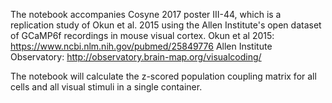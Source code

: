 The notebook accompanies Cosyne 2017 poster III-44, which is a replication study of Okun et al. 2015 using the Allen Institute's open dataset
of GCaMP6f recordings in mouse visual cortex. 
Okun et al 2015: https://www.ncbi.nlm.nih.gov/pubmed/25849776
Allen Institute Observatory: http://observatory.brain-map.org/visualcoding/

The notebook will calculate the z-scored population coupling matrix for all cells and all visual stimuli in a single container.
